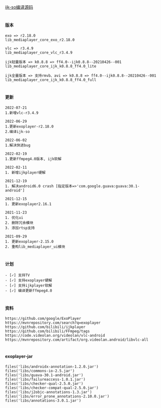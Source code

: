 [ijk-so编译源码](https://github.com/153437803/ijkplayer-k0.8.8-ff4.0)

#
####  版本
```
exo => r2.18.0
lib_mediaplayer_core_exo_r2.18.0
```
```
vlc => r3.4.9
lib_mediaplayer_core_vlc_r3.4.9
```
```
ijk轻量版本 => k0.8.8 => ff4.0--ijk0.8.8--20210426--001
lib_mediaplayer_core_ijk_k0.8.8_ff4.0_lite
```
```
ijk全量版本 => 支持rmvb、avi => k0.8.8 => ff4.0--ijk0.8.8--20210426--001
lib_mediaplayer_core_ijk_k0.8.8_ff4.0_full
```

#
#### 更新
```
2022-07-21
1.新增vlc-r3.4.9
```
```
2022-06-29
1.更新exoplayer-r2.18.0
2.编译ijk-so
```
```
2022-06-02
1.解决快进bug
```
```
2022-02-19
1.更新ffmpeg4.0版本, ijk软解
```
```
2022-02-11
1. 新增ijkplayer硬解
```
```
2021-12-19
1. 解决android6.0 crash [指定版本=>'com.google.guava:guava:30.1-android']
```
```
2021-12-15
1. 更新exoplayer2.16.1
```
```
2021-11-23
1. 优化ui
2. 删除冗余模块
3. 添加rtsp支持
```
```
2021-09-29
1. 更新exoplayer-2.15.0
2. 重构lib_mediaplayer_ui模块
```

#
####  计划
```
- [✓] 支持TV
- [✓] 支持exoplayer硬解
- [✓] 支持ijkplayer软解
- [✓] 编译更新ffmpeg4.0
```

#
#### 资料
```
https://github.com/google/ExoPlayer
https://mvnrepository.com/search?q=exoplayer
https://github.com/bilibili/ijkplayer
https://github.com/bilibili/FFmpeg/tags
https://code.videolan.org/videolan/vlc-android
https://mvnrepository.com/artifact/org.videolan.android/libvlc-all
```

#
####  exoplayer-jar
```
files('libs/androidx-annotation-1.2.0.jar')
files('libs/commons-io-2.5.jar')
files('libs/guava-30.1-android.jar')
files('libs/failureaccess-1.0.1.jar')
files('libs/checker-qual-2.5.0.jar')
files('libs/checker-compat-qual-2.5.0.jar')
files('libs/j2objc-annotations-1.3.jar')
files('libs/error_prone_annotations-2.10.0.jar')
files('libs/annotations-3.0.1.jar')
```
